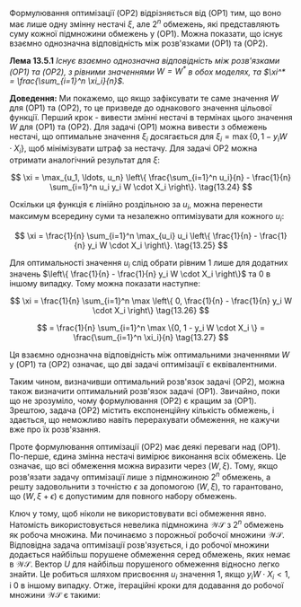 Формулювання оптимізації (OP2) відрізняється від (OP1) тим, що воно має лише одну змінну нестачі $\xi$, але $2^n$ обмежень, які представляють суму кожної підмножини обмежень у (OP1). Можна показати, що існує взаємно однозначна відповідність між розв'язками (OP1) та (OP2).

**Лема 13.5.1**
*Існує взаємно однозначна відповідність між розв'язками (OP1) та (OP2), з рівними значеннями $W = W^*$ в обох моделях, та $\xi^* = \frac{\sum_{i=1}^n \xi_i}{n}$.*

**Доведення:** Ми покажемо, що якщо зафіксувати те саме значення $W$ для (OP1) та (OP2), то це призведе до однакового значення цільової функції. Перший крок - вивести змінні нестачі в термінах цього значення $W$ для (OP1) та (OP2). Для задачі (OP1) можна вивести з обмежень нестачі, що оптимальне значення $\xi_i$ досягається для $\xi_i = \max \{0, 1 - y_i W \cdot X_i \}$, щоб мінімізувати штраф за нестачу. Для задачі OP2 можна отримати аналогічний результат для $\xi$:

$$
\xi = \max_{u_1, \ldots, u_n} \left\{ \frac{\sum_{i=1}^n u_i}{n} - \frac{1}{n} \sum_{i=1}^n u_i y_i W \cdot X_i \right\}. \tag{13.24}
$$

Оскільки ця функція є лінійно роздільною за $u_i$, можна перенести максимум всередину суми та незалежно оптимізувати для кожного $u_i$:

$$
\xi = \frac{1}{n} \sum_{i=1}^n \max_{u_i} u_i \left\{ \frac{1}{n} - \frac{1}{n} y_i W \cdot X_i \right\}. \tag{13.25}
$$

Для оптимальності значення $u_i$ слід обрати рівним 1 лише для додатних значень $\left\{ \frac{1}{n} - \frac{1}{n} y_i W \cdot X_i \right\}$ та 0 в іншому випадку. Тому можна показати наступне:

$$
\xi = \frac{1}{n} \sum_{i=1}^n \max \left\{ 0, \frac{1}{n} - \frac{1}{n} y_i W \cdot X_i \right\} \tag{13.26}
$$

$$
= \frac{1}{n} \sum_{i=1}^n \max \{0, 1 - y_i W \cdot X_i \} = \frac{\sum_{i=1}^n \xi_i}{n} \tag{13.27}
$$

Ця взаємно однозначна відповідність між оптимальними значеннями $W$ у (OP1) та (OP2) означає, що дві задачі оптимізації є еквівалентними.

Таким чином, визначивши оптимальний розв'язок задачі (OP2), можна також визначити оптимальний розв'язок задачі (OP1). Звичайно, поки що не зрозуміло, чому формулювання (OP2) є кращим за (OP1). Зрештою, задача (OP2) містить експоненційну кількість обмежень, і здається, що неможливо навіть перерахувати обмеження, не кажучи вже про їх розв'язання.

Проте формулювання оптимізації (OP2) має деякі переваги над (OP1). По-перше, єдина змінна нестачі вимірює виконання всіх обмежень. Це означає, що всі обмеження можна виразити через $(W, \xi)$. Тому, якщо розв'язати задачу оптимізації лише з підмножиною $2^n$ обмежень, а решту задовольнити з точністю $\epsilon$ за допомогою $(W, \xi)$, то гарантовано, що $(W, \xi + \epsilon)$ є допустимим для повного набору обмежень.

Ключ у тому, щоб ніколи не використовувати всі обмеження явно. Натомість використовується невелика підмножина $\mathcal{WS}$ з $2^n$ обмежень як робоча множина. Ми починаємо з порожньої робочої множини $\mathcal{WS}$. Відповідна задача оптимізації розв'язується, і до робочої множини додається найбільш порушене обмеження серед обмежень, яких немає в $\mathcal{WS}$. Вектор $U$ для найбільш порушеного обмеження відносно легко знайти. Це робиться шляхом присвоєння $u_i$ значення 1, якщо $y_i W \cdot X_i < 1$, і 0 в іншому випадку. Отже, ітераційні кроки для додавання до робочої множини $\mathcal{WS}$ є такими: